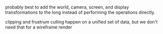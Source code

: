 probably best to add the world, camera, screen, and display transformations to the long instead of performing the operations directly.

clipping and frustrum culling happen on a unified set of data, but we don't need that for a wireframe render